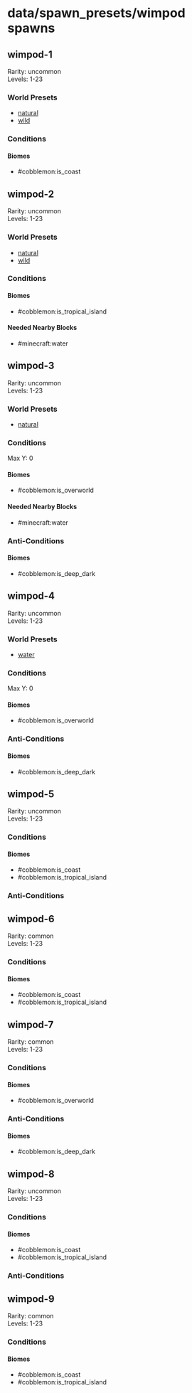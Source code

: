 # data/spawn_presets/wimpod spawns  
  
## wimpod-1  
Rarity: uncommon  
Levels: 1-23  
  
### World Presets  
* [natural](/data/world_presets/natural.md)  
* [wild](/data/world_presets/wild.md)  
  
### Conditions  
  
#### Biomes  
  * #cobblemon:is_coast
  
  
## wimpod-2  
Rarity: uncommon  
Levels: 1-23  
  
### World Presets  
* [natural](/data/world_presets/natural.md)  
* [wild](/data/world_presets/wild.md)  
  
### Conditions  
  
#### Biomes  
  * #cobblemon:is_tropical_island
  
  
#### Needed Nearby Blocks  
  * #minecraft:water
  
  
## wimpod-3  
Rarity: uncommon  
Levels: 1-23  
  
### World Presets  
* [natural](/data/world_presets/natural.md)  
  
### Conditions  
Max Y: 0  
  
#### Biomes  
  * #cobblemon:is_overworld
  
  
#### Needed Nearby Blocks  
  * #minecraft:water
  
  
### Anti-Conditions  
  
#### Biomes  
  * #cobblemon:is_deep_dark
  
  
## wimpod-4  
Rarity: uncommon  
Levels: 1-23  
  
### World Presets  
* [water](/data/world_presets/water.md)  
  
### Conditions  
Max Y: 0  
  
#### Biomes  
  * #cobblemon:is_overworld
  
  
### Anti-Conditions  
  
#### Biomes  
  * #cobblemon:is_deep_dark
  
  
## wimpod-5  
Rarity: uncommon  
Levels: 1-23  
  
### Conditions  
  
#### Biomes  
  * #cobblemon:is_coast
  * #cobblemon:is_tropical_island
  
  
### Anti-Conditions  
  
## wimpod-6  
Rarity: common  
Levels: 1-23  
  
### Conditions  
  
#### Biomes  
  * #cobblemon:is_coast
  * #cobblemon:is_tropical_island
  
  
## wimpod-7  
Rarity: common  
Levels: 1-23  
  
### Conditions  
  
#### Biomes  
  * #cobblemon:is_overworld
  
  
### Anti-Conditions  
  
#### Biomes  
  * #cobblemon:is_deep_dark
  
  
## wimpod-8  
Rarity: uncommon  
Levels: 1-23  
  
### Conditions  
  
#### Biomes  
  * #cobblemon:is_coast
  * #cobblemon:is_tropical_island
  
  
### Anti-Conditions  
  
## wimpod-9  
Rarity: common  
Levels: 1-23  
  
### Conditions  
  
#### Biomes  
  * #cobblemon:is_coast
  * #cobblemon:is_tropical_island
  
